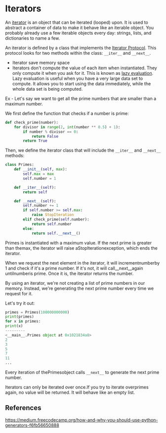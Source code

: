 # Iterators

An [iterator](https://en.wikipedia.org/wiki/Iterator) is an object that can be iterated (looped) upon. It is used to abstract a container of data to make it behave like an iterable object. You probably already use a few iterable objects every day: strings, lists, and dictionaries to name a few.

An iterator is defined by a class that implements the [Iterator Protocol](https://docs.python.org/3/c-api/iter.html). This protocol looks for two methods within the class: `__iter__` and `__next__`.

- Iterator save memory space
- Iterators don't compute the value of each item when instantiated. They only compute it when you ask for it. This is known as [lazy evaluation](https://en.wikipedia.org/wiki/Lazy_evaluation). Lazy evaluation is useful when you have a very large data set to compute. It allows you to start using the data immediately, while the whole data set is being computed.

Ex - Let's say we want to get all the prime numbers that are smaller than a maximum number.

We first define the function that checks if a number is prime:

```python
def check_prime(number):
    for divisor in range(2, int(number ** 0.5) + 1):
        if number % divisor == 0:
            return False
        return True
```

Then, we define the iterator class that will include the `__iter__` and `__next__` methods:

```python
class Primes:
    def __init__(self, max):
        self.max = max
        self.number = 1

    def __iter__(self):
        return self

    def __next__(self):
        self.number += 1
        if self.number >= self.max:
            raise StopIteration
        elif check_prime(self.number):
            return self.number
        else:
            return self.__next__()
```

Primes is instantiated with a maximum value. If the next prime is greater than themax, the iterator will raise aStopIterationexception, which ends the iterator.

When we request the next element in the iterator, it will incrementnumberby 1 and check if it's a prime number. If it's not, it will call__next__again untilnumberis prime. Once it is, the iterator returns the number.

By using an iterator, we're not creating a list of prime numbers in our memory. Instead, we're generating the next prime number every time we request for it.

Let's try it out:

```python
primes = Primes(100000000000)
print(primes)
for x in primes:
print(x)
---------
<__main__.Primes object at 0x1021834a8>
2
3
5
7
11
...
```

Every iteration of thePrimesobject calls `__next__` to generate the next prime number.

Iterators can only be iterated over once.If you try to iterate overprimes again, no value will be returned. It will behave like an empty list.

## References

<https://medium.freecodecamp.org/how-and-why-you-should-use-python-generators-f6fb56650888>
